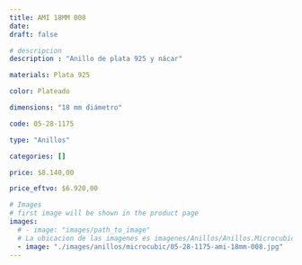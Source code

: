 ```yaml
---
title: AMI 18MM 008
date: 
draft: false

# descripcion
description : "Anillo de plata 925 y nácar"

materials: Plata 925

color: Plateado

dimensions: "18 mm diámetro"

code: 05-28-1175

type: "Anillos"

categories: []

price: $8.140,00

price_eftvo: $6.920,00

# Images
# first image will be shown in the product page
images:
  # - image: "images/path_to_image"
  # La ubicacion de las imagenes es imagenes/Anillos/Anillos.Microcubic/05-28-1175-ami-18mm-008
  - image: "./images/anillos/microcubic/05-28-1175-ami-18mm-008.jpg"
---
```

